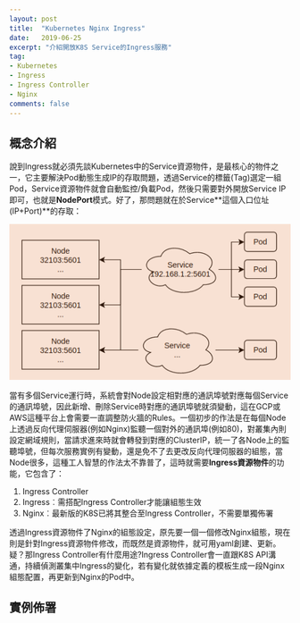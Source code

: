 ```yaml
---
layout: post
title:  "Kubernetes Nginx Ingress"
date:   2019-06-25
excerpt: "介紹開放K8S Service的Ingress服務"
tag:
- Kubernetes 
- Ingress  
- Ingress Controller 
- Nginx  
comments: false
---  
```

## 概念介紹  

說到Ingress就必須先談Kubernetes中的Service資源物件，是最核心的物件之一，它主要解決Pod動態生成IP的存取問題，透過Service的標籤(Tag)選定一組Pod，Service資源物件就會自動監控/負載Pod，然後只需要對外開放Service IP即可，也就是**NodePort**模式。好了，那問題就在於Service**這個入口位址(IP+Port)**的存取：   

![Service Architecture](https://github.com/kisekitw/kisekitw.github.io/blob/master/assets/img/1080625/ServiceArchi.png?raw=true)  

當有多個Service運行時，系統會對Node設定相對應的通訊埠號對應每個Service的通訊埠號，因此新增、刪除Service時對應的通訊埠號就須變動，這在GCP或AWS這種平台上會需要一直調整防火牆的Rules。一個初步的作法是在每個Node上透過反向代理伺服器(例如Nginx)監聽一個對外的通訊埠(例如80)，對叢集內則設定網域規則，當請求進來時就會轉發到對應的ClusterIP，統一了各Node上的監聽埠號，但每次服務實例有變動，還是免不了去更改反向代理伺服器的組態，當Node很多，這種工人智慧的作法太不靠普了，這時就需要**Ingress資源物件**的功能，它包含了：  

1. Ingress Controller 
2. Ingress︰需搭配Ingress Controller才能讓組態生效 
3. Nginx︰最新版的K8S已將其整合至Ingress Controller，不需要單獨佈署   

透過Ingress資源物件了Nginx的組態設定，原先要一個一個修改Nginx組態，現在則是針對Ingress資源物件修改，而既然是資源物件，就可用yaml創建、更新。疑？那Ingress Controller有什麼用途?Ingress Controller會一直跟K8S API溝通，持續偵測叢集中Ingress的變化，若有變化就依據定義的模板生成一段Nginx組態配置，再更新到Nginx的Pod中。  

## 實例佈署   
